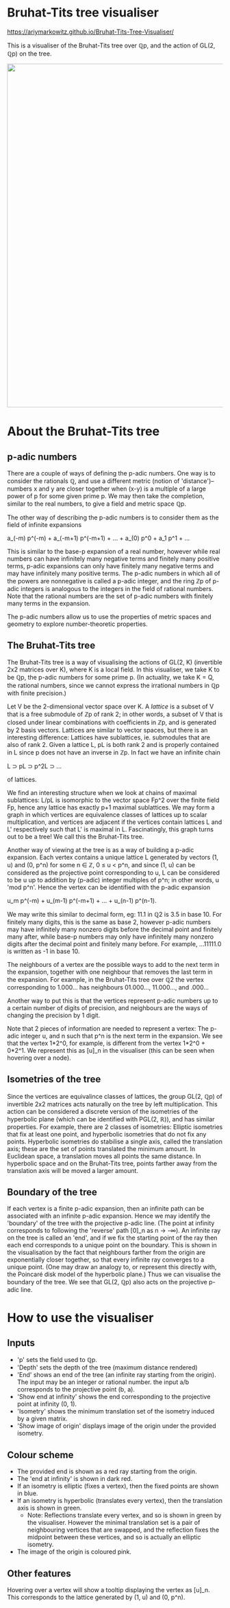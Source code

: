 # Bruhat-Tits tree visualiser

https://ariymarkowitz.github.io/Bruhat-Tits-Tree-Visualiser/

This is a visualiser of the Bruhat-Tits tree over ℚp, and the action of GL(2, ℚp) on the tree.

<img src=https://github.com/ariymarkowitz/Bruhat-Tits-Tree-Visualiser/blob/master/images/canvas.png width='800px'>

# About the Bruhat-Tits tree

## p-adic numbers

There are a couple of ways of defining the p-adic numbers. One way is to consider the rationals ℚ, and use a different metric (notion of 'distance')–numbers x and y are closer together when (x-y) is a multiple of a large power of p for some given prime p. We may then take the completion, similar to the real numbers, to give a field and metric space ℚp.

The other way of describing the p-adic numbers is to consider them as the field of infinite expansions

a_(-m) p^(-m) + a_(-m+1) p^(-m+1) + ... + a_(0) p^0 + a_1 p^1 + ...

This is similar to the base-p expansion of a real number, however while real numbers can have infinitely many negative terms and finitely many positive terms, p-adic expansions can only have finitely many negative terms and may have infinitely many positive terms. The p-adic numbers in which all of the powers are nonnegative is called a p-adic integer, and the ring ℤp of p-adic integers is analogous to the integers in the field of rational numbers. Note that the rational numbers are the set of p-adic numbers with finitely many terms in the expansion.

The p-adic numbers allow us to use the properties of metric spaces and geometry to explore number-theoretic properties.

## The Bruhat-Tits tree

The Bruhat-Tits tree is a way of visualising the actions of GL(2, K) (invertible 2x2 matrices over K), where K is a local field. In this visualiser, we take K to be ℚp, the p-adic numbers for some prime p. (In actuality, we take K = Q, the rational numbers, since we cannot express the irrational numbers in ℚp with finite precision.)

Let V be the 2-dimensional vector space over K. A *lattice* is a subset of V that is a free submodule of ℤp of rank 2; in other words, a subset of V that is closed under linear combinations with coefficients in ℤp, and is generated by 2 basis vectors. Lattices are similar to vector spaces, but there is an interesting difference: Lattices have sublattices, ie. submodules that are also of rank 2. Given a lattice L, pL is both rank 2 and is properly contained in L since p does not have an inverse in ℤp. In fact we have an infinite chain

L ⊃ pL ⊃ p^2L ⊃ ...

of lattices.

We find an interesting structure when we look at chains of maximal sublattices: L/pL is isomorphic to the vector space Fp^2 over the finite field Fp, hence any lattice has exactly p+1 maximal sublattices. We may form a graph in which vertices are equivalence classes of lattices up to scalar multiplication, and vertices are adjacent if the vertices contain lattices L and L' respectively such that L' is maximal in L. Fascinatingly, this graph turns out to be a tree! We call this the Bruhat-Tits tree.

Another way of viewing at the tree is as a way of building a p-adic expansion. Each vertex contains a unique lattice L generated by vectors (1, u) and (0, p^n) for some n ∈ ℤ, 0 ≤ u < p^n, and since (1, u) can be considered as the projective point corresponding to u, L can be considered to be u up to addition by (p-adic) integer multiples of p^n; in other words, u 'mod p^n'. Hence the vertex can be identified with the p-adic expansion

u_m p^(-m) + u_(m-1) p^(-m+1) + ... + u_(n-1) p^(n-1).

We may write this similar to decimal form, eg: 11.1 in ℚ2 is 3.5 in base 10. For finitely many digits, this is the same as base 2, however p-adic numbers may have infinitely many nonzero digits before the decimal point and finitely many after, while base-p numbers may only have infinitely many nonzero digits after the decimal point and finitely many before. For example, ...11111.0 is written as -1 in base 10.

The neighbours of a vertex are the possible ways to add to the next term in the expansion, together with one neighbour that removes the last term in the expansion. For example, in the Bruhat-Tits tree over ℚ2 the vertex corresponding to 1.000... has neighbours 01.000...,  11.000..., and .000...

Another way to put this is that the vertices represent p-adic numbers up to a certain number of digits of precision, and neighbours are the ways of changing the precision by 1 digit.

Note that 2 pieces of information are needed to represent a vertex: The p-adic integer u, and n such that p^n is the next term in the expansion. We see that the vertex 1\*2^0, for example, is different from the vertex 1\*2^0 + 0\*2^1. We represent this as [u]\_n in the visualiser (this can be seen when hovering over a node).

## Isometries of the tree

Since the vertices are equivalince classes of lattices, the group GL(2, ℚp) of invertible 2x2 matrices acts naturally on the tree by left multiplication. This action can be considered a discrete version of the isometries of the hyperbolic plane (which can be identified with PGL(2, ℝ)), and has similar properties. For example, there are 2 classes of isometries: Elliptic isometries that fix at least one point, and hyperbolic isometries that do not fix any points. Hyperbolic isometries do stabilise a single axis, called the translation axis; these are the set of points translated the minimum amount. In Euclidean space, a translation moves all points the same distance. In hyperbolic space and on the Bruhat-Tits tree, points farther away from the translation axis will be moved a larger amount.

## Boundary of the tree

If each vertex is a finite p-adic expansion, then an infinite path can be associated with an infinite p-adic expansion. Hence we may identify the 'boundary' of the tree with the projective p-adic line. (The point at infinity corresponds to following the 'reverse' path [0]\_n as n → -∞). An infinite ray on the tree is called an 'end', and if we fix the starting point of the ray then each end corresponds to a unique point on the boundary. This is shown in the visualisation by the fact that neighbours farther from the origin are exponentially closer together, so that every infinite ray converges to a unique point. (One may draw an analogy to, or represent this directly with, the Poincaré disk model of the hyperbolic plane.) Thus we can visualise the boundary of the tree. We see that GL(2, ℚp) also acts on the projective p-adic line.

# How to use the visualiser

## Inputs

- 'p' sets the field used to ℚp.
- 'Depth' sets the depth of the tree (maximum distance rendered)
- 'End' shows an end of the tree (an infinite ray starting from the origin). The input may be an integer or rational number. the input a/b corresponds to the projective point (b, a).
- 'Show end at infinity' shows the end corresponding to the projective point at infinity (0, 1).
- 'Isometry' shows the minimum translation set of the isometry induced by a given matrix.
- 'Show image of origin' displays image of the origin under the provided isometry.

## Colour scheme

- The provided end is shown as a red ray starting from the origin.
- The 'end at infinity' is shown in dark red.
- If an isometry is elliptic (fixes a vertex), then the fixed points are shown in blue.
- If an isometry is hyperbolic (translates every vertex), then the translation axis is shown in green.
  - Note: Reflections translate every vertex, and so is shown in green by the visualiser. However the minimal translation set is a pair of neighbouring vertices that are swapped, and the reflection fixes the midpoint between these vertices, and so is actually an elliptic isometry.
- The image of the origin is coloured pink.

## Other features

Hovering over a vertex will show a tooltip displaying the vertex as [u]\_n. This corresponds to the lattice generated by (1, u) and (0, p^n).
